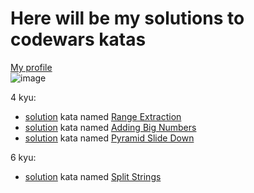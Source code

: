 # Here will be my solutions to codewars katas

[My profile](https://www.codewars.com/users/ILYA-NASA)  
![image](https://user-images.githubusercontent.com/99810114/200300554-1741c529-8092-463b-8190-3737c1526604.png)

4 kyu:
- [solution](https://github.com/ILYA-NASA/CodeWars/blob/master/src/RangeExtraction.java) kata named [Range Extraction](https://www.codewars.com/kata/51ba717bb08c1cd60f00002f) 
- [solution](https://github.com/ILYA-NASA/CodeWars/blob/master/src/AddingBigNumbers.java) kata named [Adding Big Numbers](https://www.codewars.com/kata/525f4206b73515bffb000b21)
- [solution](https://github.com/ILYA-NASA/CodeWars/blob/master/src/LongestSlideDown.java) kata named [Pyramid Slide Down
](https://www.codewars.com/kata/551f23362ff852e2ab000037) 

6 kyu:
- [solution](https://github.com/ILYA-NASA/CodeWars/blob/master/src/StringSplit.java) kata named [Split Strings](https://www.codewars.com/kata/515de9ae9dcfc28eb6000001)

